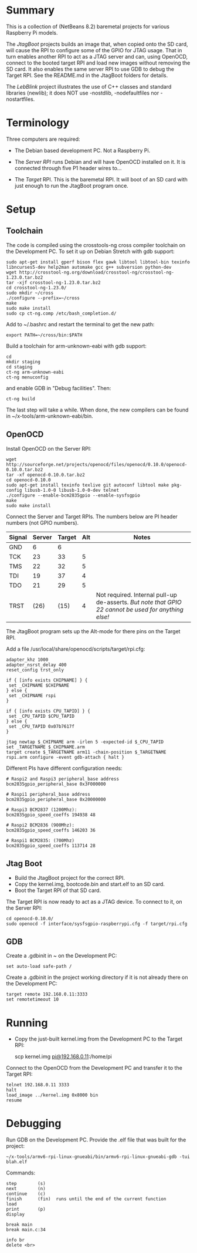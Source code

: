 # Summary

This is a collection of (NetBeans 8.2) baremetal projects for various Raspberry
Pi models.

The *JtagBoot* projects builds an image that, when copied onto the SD card, will
cause the RPI to configure some of the GPIO for JTAG usage. That in turn enables
another RPI to act as a JTAG server and can, using OpenOCD, connect to the booted
target RPI and load new images without removing the SD card. It also enables
the same server RPI to use GDB to debug the Target RPI. See the README.md in the
JtagBoot folders for details.

The *LebBlink* project illustrates the use of C++ classes and standard libraries (newlib);
it does NOT use -nostdlib, -nodefaultfiles nor -nostartfiles.

# Terminology

Three computers are required:

- The Debian based development PC. Not a Raspberry Pi.

- The *Server RPI* runs Debian and will have OpenOCD installed on it. It is connected 
through five P1 header wires to...

- The *Target* RPI. This is the baremetal RPI. It will boot of an SD card with just
enough to run the JtagBoot program once.

# Setup

## Toolchain

The code is compiled using the crosstools-ng cross compiler toolchain on the Development
PC. To set it up on Debian Stretch with gdb support:

    sudo apt-get install gperf bison flex gawk libtool libtool-bin texinfo libncurses5-dev help2man automake gcc g++ subversion python-dev
    wget http://crosstool-ng.org/download/crosstool-ng/crosstool-ng-1.23.0.tar.bz2
    tar -xjf crosstool-ng-1.23.0.tar.bz2
    cd crosstool-ng-1.23.0/
    sudo mkdir ~/cross
    ./configure --prefix=~/cross
    make
    sudo make install
    sudo cp ct-ng.comp /etc/bash_completion.d/

Add to ~/.bashrc and restart the terminal to get the new path: 

    export PATH=~/cross/bin:$PATH

Build a toolchain for arm-unknown-eabi with gdb support:

    cd
    mkdir staging
    cd staging
    ct-ng arm-unknown-eabi
    ct-ng menuconfig

and enable GDB in "Debug facilities". Then:

    ct-ng build

The last step will take a while. When done, the new compilers can be found in
~/x-tools/arm-unknown-eabi/bin.

## OpenOCD

Install OpenOCD on the Server RPI:

    wget http://sourceforge.net/projects/openocd/files/openocd/0.10.0/openocd-0.10.0.tar.bz2
    tar -xf openocd-0.10.0.tar.bz2
    cd openocd-0.10.0
    sudo apt-get install texinfo texlive git autoconf libtool make pkg-config libusb-1.0-0 libusb-1.0-0-dev telnet
    ./configure --enable-bcm2835gpio --enable-sysfsgpio
    make
    sudo make install

Connect the Server and Target RPIs. The numbers below are PI header numbers (not GPIO numbers).

| Signal | Server | Target | Alt | Notes |
|--------|--------|--------|-----|-------|
| GND    | 6      | 6      |     |       |
| TCK    | 23     | 33     |  5  |       |
| TMS    | 22     | 32     |  5  |       |
| TDI    | 19     | 37     |  4  |       |
| TDO    | 21     | 29     |  5  |       | 
| TRST   | (26)   | (15)   |  4  | Not required. Internal pull-up de-asserts. *But note that GPIO 22 cannot be used for anything else!* |

The JtagBoot program sets up the Alt-mode for there pins on the Target RPI.

Add a file /usr/local/share/openocd/scripts/target/rpi.cfg:

    adapter_khz 1000
    adapter_nsrst_delay 400
    reset_config trst_only
    
    if { [info exists CHIPNAME] } {
     set _CHIPNAME $CHIPNAME
    } else {
     set _CHIPNAME rspi
    }
    
    if { [info exists CPU_TAPID] } {
     set _CPU_TAPID $CPU_TAPID
    } else {
     set _CPU_TAPID 0x07b7617f
    }
    
    jtag newtap $_CHIPNAME arm -irlen 5 -expected-id $_CPU_TAPID
    set _TARGETNAME $_CHIPNAME.arm
    target create $_TARGETNAME arm11 -chain-position $_TARGETNAME
    rspi.arm configure -event gdb-attach { halt }

Different PIs have different configuration needs:

    # Raspi2 and Raspi3 peripheral_base address
    bcm2835gpio_peripheral_base 0x3F000000
    
    # Raspi1 peripheral_base address
    bcm2835gpio_peripheral_base 0x20000000
    
    # Raspi3 BCM2837 (1200Mhz): 
    bcm2835gpio_speed_coeffs 194938 48
    
    # Raspi2 BCM2836 (900Mhz):
    bcm2835gpio_speed_coeffs 146203 36
    
    # Raspi1 BCM2835: (700Mhz)
    bcm2835gpio_speed_coeffs 113714 28

## Jtag Boot

- Build the JtagBoot project for the correct RPI.
- Copy the kernel.img, bootcode.bin and start.elf to an SD card.
- Boot the Target RPI of that SD card.

The Target RPI is now ready to act as a JTAG device. To connect to it, on the
Server RPI:

    cd openocd-0.10.0/
    sudo openocd -f interface/sysfsgpio-raspberrypi.cfg -f target/rpi.cfg

## GDB

Create a .gdbinit in ~ on the Development PC:

    set auto-load safe-path /

Create a .gdbinit in the project working directory if it is not already there on the Development PC:

    target remote 192.168.0.11:3333
    set remotetimeout 10

# Running 

- Copy the just-built kernel.img from the Development PC to the Target RPI:

    scp kernel.img pi@192.168.0.11:/home/pi

Connect to the OpenOCD from the Development PC and transfer it to the Target RPI:

    telnet 192.168.0.11 3333
    halt
    load_image ../kernel.img 0x8000 bin
    resume

# Debugging

Run GDB on the Development PC. Provide the .elf file that was built for the project:

    ~/x-tools/armv6-rpi-linux-gnueabi/bin/armv6-rpi-linux-gnueabi-gdb -tui blah.elf

Commands:

    step        (s)
    next        (n)
    continue    (c)
    finish      (fin)  runs until the end of the current function
    load
    print       (p)
    display
    
    break main
    break main.c:34
    
    info br
    delete <br>
